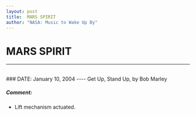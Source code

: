 ```yaml
---
layout: post
title:  MARS SPIRIT
author: "NASA: Music to Wake Up By"
---
```


# MARS SPIRIT
----
<br/>
### DATE: January 10, 2004
----
Get Up, Stand Up, by Bob Marley

##### Comment:
* Lift mechanism actuated.
